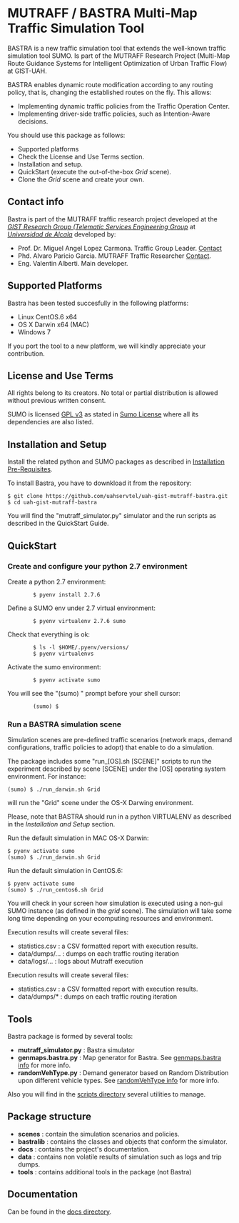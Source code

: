# MUTRAFF / BASTRA Multi-Map Traffic Simulation Tool

BASTRA is a new traffic simulation tool that extends the well-known traffic simulation tool SUMO.  Is part of the MUTRAFF Research Project (Multi-Map Route Guidance Systems for Intelligent Optimization of Urban Traffic Flow) at GIST-UAH.

BASTRA enables dynamic route modification according to any routing policy, that is, changing the established routes on the fly. This allows:
* Implementing dynamic traffic policies from the Traffic Operation Center.
* Implementing driver-side traffic policies, such as Intention-Aware decisions.

You should use this package as follows:
* Supported platforms
* Check the License and Use Terms section.
* Installation and setup.
* QuickStart (execute the out-of-the-box *Grid* scene).
* Clone the *Grid* scene and create your own.

## Contact info 
Bastra is part of the MUTRAFF traffic research project developed at the *[GIST Research Group (Telematic Services Engineering Group](https://portal.uah.es/portal/page/portal/grupos_de_investigacion/49/Presentacion/QuienesSomos)* at *[Universidad de Alcala](http://www.uah.es)* developed by:
* Prof. Dr. Miguel Angel Lopez Carmona. Traffic Group Leader. [Contact](mailto://miguellopez.carmona@uah.es)
* Phd. Alvaro Paricio Garcia. MUTRAFF Traffic Researcher [Contact](mailto://alvaro.paricio@uah.es).
* Eng. Valentin Alberti. Main developer.

## Supported Platforms

Bastra has been tested succesfully in the following platforms:
* Linux CentOS.6 x64
* OS X Darwin x64 (MAC)
* Windows 7

If you port the tool to a new platform, we will kindly appreciate your contribution.

## License and Use Terms

All rights belong to its creators. No total or partial distribution is allowed 
without previous written consent.

SUMO is licensed [GPL v3](https://gnu.org/licenses/gpl.html) as stated in [Sumo License](http://sumo.dlr.de/wiki/License) where all its dependencies are also listed.

## Installation and Setup

Install the related python and SUMO packages as described in [Installation Pre-Requisites](./BASTRA_INSTALLATION_REQUISITES.md).

To install Bastra, you have to downkload it from the repository:
```
$ git clone https://github.com/uahservtel/uah-gist-mutraff-bastra.git
$ cd uah-gist-mutraff-bastra
```
You will find the "mutraff_simulator.py" simulator and the run scripts as described in the QuickStart Guide.

## QuickStart

### Create and configure your python 2.7 environment

Create a python 2.7 environment:
```
        $ pyenv install 2.7.6
```

Define a SUMO env under 2.7 virtual environment:
```
        $ pyenv virtualenv 2.7.6 sumo
```

Check that everything is ok:
```
        $ ls -l $HOME/.pyenv/versions/
        $ pyenv virtualenvs
```

Activate the sumo environment:
```
        $ pyenv activate sumo
```

You will see the "(sumo) " prompt before your shell cursor:
```
        (sumo) $
```

### Run a BASTRA simulation scene

Simulation scenes are pre-defined traffic scenarios (network maps, demand configurations, traffic policies to adopt) that enable to do a simulation.

The package includes some "run_[OS].sh [SCENE]" scripts to run the experiment described by
scene [SCENE] under the [OS] operating system environment. For instance:
```
(sumo) $ ./run_darwin.sh Grid
```
will run the "Grid" scene under the OS-X Darwing environment.

Please, note that BASTRA should run in a python VIRTUALENV as described in the *Installation and Setup* section.

Run the default simulation in MAC OS-X Darwin:
```
$ pyenv activate sumo
(sumo) $ ./run_darwin.sh Grid
```

Run the default simulation in CentOS.6:
```
$ pyenv activate sumo
(sumo) $ ./run_centos6.sh Grid
```

You will check in your screen how simulation is executed using a non-gui SUMO instance (as defined in the *grid* scene). The simulation will take some long time depending on your ecomputing resources and environment.

Execution results will create several files:
* statistics.csv : a CSV formatted report with execution results.
* data/dumps/... : dumps on each traffic routing iteration
* data/logs/... : logs about Mutraff execution

Execution results will create several files:
* statistics.csv : a CSV formatted report with execution results.
* data/dumps/* : dumps on each traffic routing iteration

## Tools

Bastra package is formed by several tools:
* **mutraff_simulator.py** : Bastra simulator
* **genmaps.bastra.py** : Map generator for Bastra. See [genmaps.bastra info](tools/genmaps.bastra.md) for more info.
* **randomVehType.py** : Demand generator based on Random Distribution upon different vehicle types. See [randomVehType info](tools/randomVehType.md) for more info.

Also you will find in the [scripts directory](scripts/) several utilities to manage.

## Package structure
* __scenes__ : contain the simulation scenarios and policies.
* __bastralib__ : contains the classes and objects that conform the simulator.
* __docs__ : contains the project's documentation.
* __data__ : contains non volatile results of simulation such as logs and trip dumps.
* __tools__ : contains additional tools in the package (not Bastra)

## Documentation

Can be found in the [docs directory](docs/).
